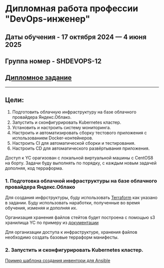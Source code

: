 # Дипломная работа профессии "DevOps-инженер"
## Даты обучения - 17 октября 2024 — 4 июня 2025
## Группа номер - SHDEVOPS-12
## [Дипломное задание](task.md)
----

## Цели:

1. Подготовить облачную инфраструктуру на базе облачного провайдера Яндекс.Облако.
2. Запустить и сконфигурировать Kubernetes кластер.
3. Установить и настроить систему мониторинга.
4. Настроить и автоматизировать сборку тестового приложения с использованием Docker-контейнеров.
5. Настроить CI для автоматической сборки и тестирования.
6. Настроить CD для автоматического развёртывания приложения.

 
Доступ к YC орагизован с локальной виртуальной машины с CentOS8 на борту. 
Задачи буду выполнять по порядку, с каждым новым задачей дополняя, код терраформа.

### 1. Подготовка облачной инфраструктуры на базе облачного провайдера Яндекс.Облако
Для создания инфрструктуры, буду использовать [Terraform](https://www.terraform.io/) как указано в задании. 
Буду использовать наработки, полученные во время обучения, изменяя и дополняя их. 

Организация хранения файлов стейтов будет построена с помощью s3 хранилища YC по примеру из [документации](https://yandex.cloud/ru/docs/tutorials/infrastructure-management/terraform-state-storage?utm_referrer=https%3A%2F%2Fwww.google.com%2F)

 Для организации доступа к инфраструктуре, хранения файлов необходимо создать базовые терраформ манифесты. 

### 2. Запустить и сконфигурировать Kubernetes кластер.

[Пример шаблона создания инвентори для Ansible](https://onhub.ru/d/18-sozdaem-inventory-dlya-ansible-s-pomoschyu-terraform)
